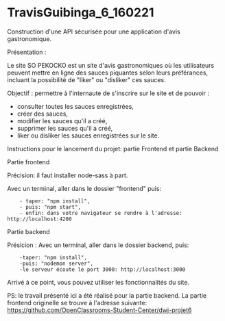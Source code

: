 # TravisGuibinga_6_160221
Construction d'une API sécurisée pour une application d'avis gastronomique.

Présentation :

Le site SO PEKOCKO est un site d'avis gastronomiques où les utilisateurs peuvent mettre en ligne des sauces piquantes selon leurs préférances, incluant la possibilité de "liker" ou "disliker" ces sauces.

Objectif : permettre à l'internaute de s'inscrire sur le site et de pouvoir :

- consulter toutes les sauces enregistrées,
- créer des sauces,
- modifier les sauces qu'il a créé,
- supprimer les sauces qu'il a créé,
- liker ou disliker les sauces enregistrées sur le site.

Instructions pour le lancement du projet: partie Frontend et partie Backend

Partie frontend

Précision: il faut installer node-sass à part.

Avec un terminal, aller dans le dossier "frontend" puis:

        - taper: "npm install",
        - puis: "npm start",
        - enfin: dans votre navigateur se rendre à l'adresse: http://localhost:4200 
        
Partie backend

Présicion : Avec un terminal, aller dans le dossier backend, puis:

        -taper: "npm install",
        -puis: "nodemon server",
        -le serveur écoute le port 3000: http://localhost:3000
Arrivé à ce point, vous pouvez utiliser les fonctionnalités du site.

PS: le travail présenté ici a été réalisé pour la partie backend. La partie frontend originelle se trouve à l'adresse suivante: https://github.com/OpenClassrooms-Student-Center/dwj-projet6
